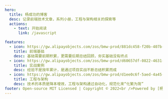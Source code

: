 ```yaml
---
hero:
  title: 杨成功的博客
  desc: 记录前端技术文章，系列小册，工程与架构相关的探索等
  actions:
    - text: 开始阅读
      link: /javascript

features:
  - icon: https://gw.alipayobjects.com/zos/bmw-prod/881dc458-f20b-407b-947a-95104b5ec82b/k79dm8ih_w144_h144.png
    title: 前端基础
    desc: 基础需要前期积累，更需要后期总结回顾，夯实基础没有终点
  - icon: https://gw.alipayobjects.com/zos/bmw-prod/d60657df-0822-4631-9d7c-e7a869c2f21c/k79dmz3q_w126_h126.png
    title: 实战案例
    desc: 经验不是按年累计，是通过项目实战不断总结积累而成
  - icon: https://gw.alipayobjects.com/zos/bmw-prod/d1ee0c6f-5aed-4a45-a507-339a4bfe076c/k7bjsocq_w144_h144.png
    title: 工程与架构
    desc: 技术的本质是降本增效，工程与架构通过自动化，规范化来“化繁为简”
footer: Open-source MIT Licensed | Copyright © 2022<br />Powered by [杨成功](https://github.com/ruidoc)
---
```

